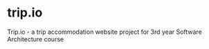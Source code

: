 # trip.io
Trip.io - a trip accommodation website project for 3rd year Software Architecture course 
